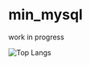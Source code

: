 # min_mysql

work in progress


![Top Langs](https://github-readme-stats.vercel.app/api/top-langs/?username=waylonwilliams&size_weight=0.5&count_weight=0.5)
